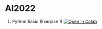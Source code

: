 # AI2022
1. Python Basic (Exercise 1)
[![Open In Colab](https://colab.research.google.com/assets/colab-badge.svg)](https://colab.research.google.com/github/vohuynhquangnguyen/AI2022/blob/main/quang-nguyen_vo-huynh_assignment_1.ipynb) 

